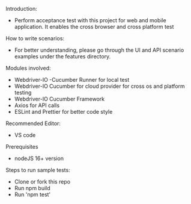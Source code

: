 Introduction:

- Perform acceptance test with this project for web and mobile application. It enables the cross browser and cross platform test

How to write scenarios:

- For better understanding, please go through the UI and API scenario examples under the features directory.

Modules involved:

- Webdriver-IO -Cucumber Runner for local test 
- Webdriver-IO Cucumber for cloud provider for cross os and platform testing
- Webdriver-IO Cucumber Framework 
- Axios for API calls
- ESLint and Prettier for better code style

Recommended Editor:

- VS code

Prerequisites

- nodeJS 16+ version

Steps to run sample tests:

- Clone or fork this repo
- Run npm build
- Run 'npm test'
